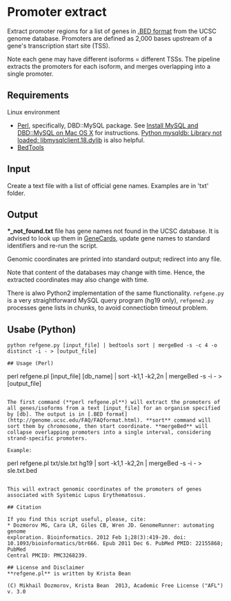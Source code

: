 # Promoter extract 

Extract promoter regions for a list of genes in [.BED format](http://genome.ucsc.edu/FAQ/FAQformat.html) from the UCSC genome database. Promoters are defined as 2,000 bases upstream of a gene's transcription start site (TSS). 

Note each gene may have different isoforms = different TSSs. The pipeline extracts the promoters for each isoform, and merges overlapping into a single promoter.

## Requirements
Linux environment
* [Perl](http://www.perl.org), specifically, DBD::MySQL package. See [Install MySQL and DBD::MySQL on Mac OS X](http://bixsolutions.net/forum/thread-8.html) for instructions. [Python mysqldb: Library not loaded: libmysqlclient.18.dylib](https://stackoverflow.com/questions/6383310/python-mysqldb-library-not-loaded-libmysqlclient-18-dylib) is also helpful.
* [BedTools](https://code.google.com/p/bedtools)

## Input

Create a text file with a list of official gene names. Examples are in 'txt' folder.

## Output

**\*_not_found.txt** file has gene names not found in the UCSC database. It is advised to look up them in [GeneCards](http://www.genecards.org/), update gene names to standard identifiers and re-run the script.

Genomic coordinates are printed into standard output; redirect into any file.

Note that content of the databases may change with time. Hence, the extracted coordinates may also change with time.

There is alwo Python2 implementation of the same flunctionality. `refgene.py` is a very straightforward MySQL query program (hg19 only), `refgene2.py` processes gene lists in chunks, to avoid connectiobn timeout problem.

## Usabe (Python)
```
python refgene.py [input_file] | bedtools sort | mergeBed -s -c 4 -o distinct -i - > [output_file]

## Usage (Perl)
```
perl refgene.pl [input_file] [db_name] | sort -k1,1 -k2,2n | mergeBed -s -i - > [output_file]
```

The first command (**perl refgene.pl**) will extract the promoters of all genes/isoforms from a text [input_file] for an organism specified by [db]. The output is in [.BED format](http://genome.ucsc.edu/FAQ/FAQformat.html). **sort** command will sort them by chromosome, then start coordinate. **mergeBed** will collapse overlapping promoters into a single interval, considering strand-specific promoters.

Example:
```
perl refgene.pl txt/sle.txt hg19 | sort -k1,1 -k2,2n | mergeBed -s -i - > sle.txt.bed
```

This will extract genomic coordinates of the promoters of genes associated with Systemic Lupus Erythematosus.

## Citation

If you find this script useful, please, cite:
* Dozmorov MG, Cara LR, Giles CB, Wren JD. GenomeRunner: automating genome
exploration. Bioinformatics. 2012 Feb 1;28(3):419-20. doi:
10.1093/bioinformatics/btr666. Epub 2011 Dec 6. PubMed PMID: 22155868; PubMed
Central PMCID: PMC3268239.

## License and Disclaimer
**refgene.pl** is written by Krista Bean

(C) Mikhail Dozmorov, Krista Bean  2013, Academic Free License ("AFL") v. 3.0